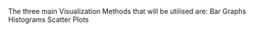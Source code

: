 The three main Visualization Methods that will be utilised are: 
Bar Graphs 
Histograms 
Scatter Plots 
